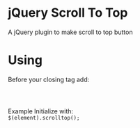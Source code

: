 # jQuery Scroll To Top
A jQuery plugin to make scroll to top button
# Using
Before your closing <body> tag add:
<code>
<script type="text/javascript" src="yourpath/jquery.ryukyu.scrolltop.min.js"></script>
</code>
Example
Initialize with:
<code>
$(element).scrolltop();
</code>